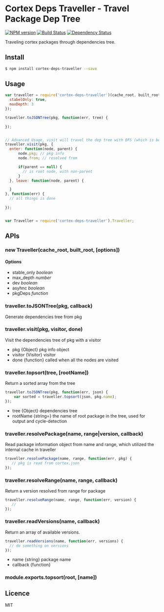 # Cortex Deps Traveller - Travel Package Dep Tree
 [![NPM version](https://badge.fury.io/js/cortex-deps-traveller.svg)](http://badge.fury.io/js/cortex-deps-traveller) [![Build Status](https://travis-ci.org/cortexjs/cortex-deps-traveller.svg?branch=master)](https://travis-ci.org/cortexjs/cortex-deps-traveller) [![Dependency Status](https://gemnasium.com/cortexjs/cortex-deps-traveller.svg)](https://gemnasium.com/cortexjs/cortex-deps-traveller)

Traveling cortex packages through dependencies tree.

## Install

```bash
$ npm install cortex-deps-traveller --save
```

## Usage

```js
var traveller = require('cortex-deps-traveller')(cache_root, built_root, {
  stabelOnly: true,
  maxDepth: 3
});

traveller.toJSONTree(pkg, function(err, tree) {
  
});


// Advanced Usage, visit will travel the dep tree with BFS (which is better for performance)
traveller.visit(pkg, {
  enter: function(node, parent) {
      node.pkg; // pkg info
      node.from; // resolved from

      if(parent == null) {
        // is root node, with non-parent
      }
  }, leave: function(node, parent) {

  }
}, function(err) {
  // all things is done
  
});


var Traveller = require('cortex-deps-traveller').Traveller;
```

## APIs

### new Traveller(cache_root, built_root, [options])

#### Options

* stable_only  _boolean_
* max_depth    _number_
* dev          _boolean_
* asyhnc       _boolean_
* pkgDeps     _function_


### traveller.toJSONTree(pkg, callback)

Generate dependencies tree from pkg

### traveller.visit(pkg, visitor, done)

Visit the dependencies tree of pkg with a visitor

* pkg {Object} pkg info object
* visitor {Visitor} visitor
* done {function} called when all the nodes are visited

### traveller.topsort(tree, [rootName])

Return a sorted array from the tree

```javascript
traveller.toJSONTree(pkg, function(err, json) {
    var sorted = traveller.topsort(json, pkg.name);
});
```

* tree {Object} dependencies tree
* rootName {string=} the name of root package in the tree, used for output and cycle-detection

### traveller.resolvePackage(name, range|version, callback)

Read package information object from name and range, which utilized the internal cache in traveller

```javascript
traveller.resolvePackage(name, range, function(err, pkg) {
   // pkg is read from cortex.json
});
```


### traveller.resolveRange(name, range, callback)

Return a version resolved from range for package

```javascript
traveller.resolveRange(name, range, function(err, version) {
   // 
});
```

### traveller.readVersions(name, callback)

Return an array of available versions.

```javascript
traveller.readVersions(name, function(err, versions) {
  // do something on versions
});
```

* name {string} package name
* callback {function}


### module.exports.topsort(root, [name])


## Licence

MIT
<!-- do not want to make nodeinit to complicated, you can edit this whenever you want. -->

